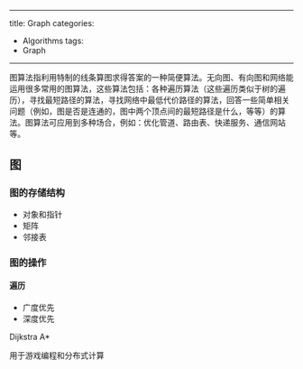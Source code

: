 
---
title: Graph
categories:
- Algorithms
tags:
- Graph

---

图算法指利用特制的线条算图求得答案的一种简便算法。无向图、有向图和网络能运用很多常用的图算法，这些算法包括：各种遍历算法（这些遍历类似于树的遍历），寻找最短路径的算法，寻找网络中最低代价路径的算法，回答一些简单相关问题（例如，图是否是连通的，图中两个顶点间的最短路径是什么，等等）的算法。图算法可应用到多种场合，例如：优化管道、路由表、快递服务、通信网站等。


## 图


### 图的存储结构

* 对象和指针
* 矩阵
* 邻接表


### 图的操作

#### 遍历

* 广度优先
* 深度优先

Dijkstra
A*

用于游戏编程和分布式计算





